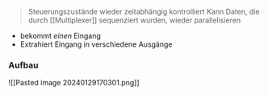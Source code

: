 > Steuerungszustände wieder zeitabhängig kontrolliert
> Kann Daten, die durch [[Multiplexer]] sequenziert wurden, wieder parallelisieren

- bekommt _einen_ Eingang
- Extrahiert Eingang in verschiedene Ausgänge

### Aufbau
![[Pasted image 20240129170301.png]]